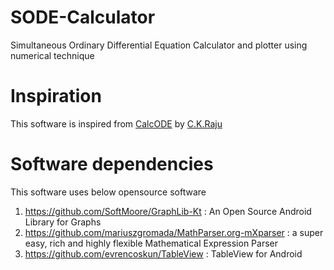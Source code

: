 # SODE-Calculator
Simultaneous Ordinary Differential Equation Calculator and plotter using numerical technique

# Inspiration
This software is inspired from [CalcODE](https://ckraju.net/software/calcode.html) by [C.K.Raju](https://en.wikipedia.org/wiki/C._K._Raju)

# Software dependencies
This software uses below opensource software

1. https://github.com/SoftMoore/GraphLib-Kt : An Open Source Android Library for Graphs
2. https://github.com/mariuszgromada/MathParser.org-mXparser : a super easy, rich and highly flexible Mathematical Expression Parser
3. https://github.com/evrencoskun/TableView : TableView for Android